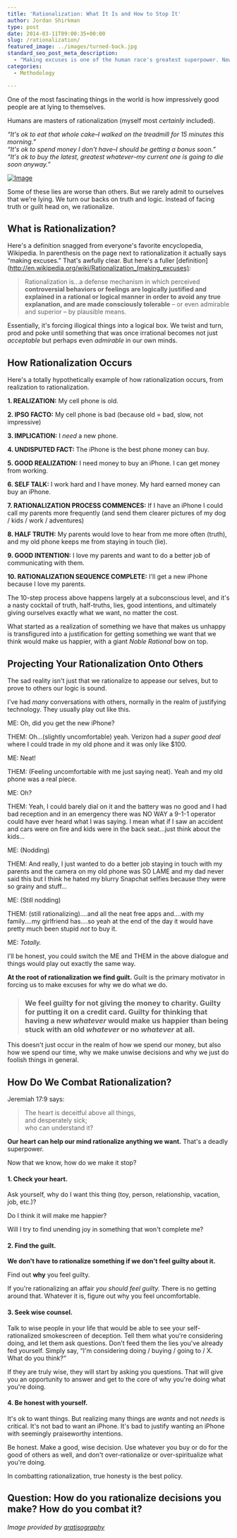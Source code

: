 ```yaml
---
title: 'Rationalization: What It Is and How to Stop It'
author: Jordan Shirkman
type: post
date: 2014-03-11T09:00:35+00:00
slug: /rationalization/
featured_image: ../images/turned-back.jpg
standard_seo_post_meta_description:
  - "Making excuses is one of the human race's greatest superpower. Now let's stop it."
categories:
  - Methodology

---
```

One of the most fascinating things in the world is how impressively good people are at lying to themselves.

Humans are masters of rationalization (myself most _certainly_ included).

_&#8220;It's ok to eat that whole cake–I walked on the treadmill for 15 minutes this morning.&#8221;_  
_&#8220;It's ok to spend money I don't have–I should be getting a bonus soon.&#8221;_  
_&#8220;It's ok to buy the latest, greatest whatever–my current one is going to die soon anyway.&#8221;_

[![Image](/images/turned-back.jpeg)](https://jshirk.com/blog/rationalization/)

Some of these lies are worse than others. But we rarely admit to ourselves that we're lying. We turn our backs on truth and logic. Instead of facing truth or guilt head on, we rationalize.

## What is Rationalization?

Here's a definition snagged from everyone's favorite encyclopedia, Wikipedia. In parenthesis on the page next to rationalization it actually says &#8220;making excuses.&#8221; That's awfully clear. But here's a fuller [definition](http://en.wikipedia.org/wiki/Rationalization_(making_excuses):

> Rationalization is&#8230;a defense mechanism in which perceived **controversial behaviors or feelings are logically justified and explained in a rational or logical manner in order to avoid any true explanation, and are made consciously tolerable** – or even admirable and superior – by plausible means.

Essentially, it's forcing illogical things into a logical box. We twist and turn, prod and poke until something that was once irrational becomes not just _acceptable_ but perhaps even _admirable_ in our own minds. <!--more-->

## How Rationalization Occurs

Here's a totally hypothetically example of how rationalization occurs, from realization to rationalization.

**1. REALIZATION:** My cell phone is old.

**2. IPSO FACTO:** My cell phone is bad (because old = bad, slow, not impressive)

**3. IMPLICATION:** I _need_ a new phone.

**4. UNDISPUTED FACT:** The iPhone is the best phone money can buy.

**5. GOOD REALIZATION:** I need money to buy an iPhone. I can get money from working.

**6. SELF TALK:** I work hard and I have money. My hard earned money can buy an iPhone.

**7. RATIONALIZATION PROCESS COMMENCES:** If I have an iPhone I could call my parents more frequently (and send them clearer pictures of my dog / kids / work / adventures)

**8. HALF TRUTH:** My parents would love to hear from me more often (truth), and my old phone keeps me from staying in touch (lie).

**9. GOOD INTENTION:** I love my parents and want to do a better job of communicating with them.

**10. RATIONALIZATION SEQUENCE COMPLETE:** I'll get a new iPhone because I love my parents.

The 10-step process above happens largely at a subconscious level, and it's a nasty cocktail of truth, half-truths, lies, good intentions, and ultimately giving ourselves exactly what we want, no matter the cost.

What started as a realization of something we have that makes us unhappy is transfigured into a justification for getting something we want that we think would make us happier, with a giant _Noble Rational_ bow on top.

## Projecting Your Rationalization Onto Others

The sad reality isn't just that we rationalize to appease our selves, but to prove to others our logic is sound.

I've had _many_ conversations with others, normally in the realm of justifying technology. They usually play out like this.

ME: Oh, did you get the new iPhone?

THEM: Oh&#8230;(slightly uncomfortable) yeah. Verizon had a _super good deal_ where I could trade in my old phone and it was only like $100.

ME: Neat!

THEM: (Feeling uncomfortable with me just saying neat). Yeah and my old phone was a real piece.

ME: Oh?

THEM: Yeah, I could barely dial on it and the battery was no good and I had bad reception and in an emergency there was NO WAY a 9-1-1 operator could have ever heard what I was saying. I mean what if I saw an accident and cars were on fire and kids were in the back seat&#8230;just think about the kids&#8230;

ME: (Nodding)

THEM: And really, I just wanted to do a better job staying in touch with my parents and the camera on my old phone was SO LAME and my dad never said this but I think he hated my blurry Snapchat selfies because they were so grainy and stuff&#8230;

ME: (Still nodding)

THEM: (still rationalizing)&#8230;.and all the neat free apps and&#8230;.with my family&#8230;.my girlfriend has&#8230;.so yeah at the end of the day it would have pretty much been stupid _not_ to buy it.

ME: _Totally._

I'll be honest, you could switch the ME and THEM in the above dialogue and things would play out exactly the same way.

**At the root of rationalization we find guilt.** Guilt is the primary motivator in forcing us to make excuses for why we do what we do.

> ### We feel guilty for not giving the money to charity. Guilty for putting it on a credit card. Guilty for thinking that having a new _whatever_ would make us happier than being stuck with an old _whatever_ or no _whatever_ at all.

This doesn't just occur in the realm of how we spend our money, but also how we spend our time, why we make unwise decisions and why we just do foolish things in general.

## How Do We Combat Rationalization?

Jeremiah 17:9 says:

> The heart is deceitful above all things,  
> and desperately sick;  
> who can understand it?

**Our heart can help our mind rationalize anything we want.** That's a deadly superpower.

Now that we know, how do we make it stop?

#### 1. Check your heart.

Ask yourself, why do I want this thing (toy, person, relationship, vacation, job, etc.)?

Do I think it will make me happier?

Will I try to find unending joy in something that won't complete me?

#### 2. Find the guilt.

**We don't have to rationalize something if we don't feel guilty about it.**

Find out **why** you feel guilty.

If you're rationalizing an affair _you should feel guilty._ There is no getting around that. Whatever it is, figure out why you feel uncomfortable.

#### 3. Seek wise counsel.

Talk to wise people in your life that would be able to see your self-rationalized smokescreen of deception. Tell them what you're considering doing, and let them ask questions. Don't feed them the lies you've already fed yourself. Simply say, &#8220;I'm considering doing / buying / going to / X. What do you think?&#8221;

If they are truly wise, they will start by asking you questions. That will give you an opportunity to answer and get to the core of why you're doing what you're doing.

#### 4. Be honest with yourself.

It's ok to want things. But realizing many things are _wants_ and not _needs_ is critical. It's not bad to want an iPhone. It's bad to justify wanting an iPhone with seemingly praiseworthy intentions.

Be honest. Make a good, wise decision. Use whatever you buy or do for the good of others as well, and don't over-rationalize or over-spiritualize what you're doing.

In combatting rationalization, true honesty is the best policy.

## Question: How do you rationalize decisions you make? How do you combat it?

###### Image provided by [gratisography](http://gratisography.com)
